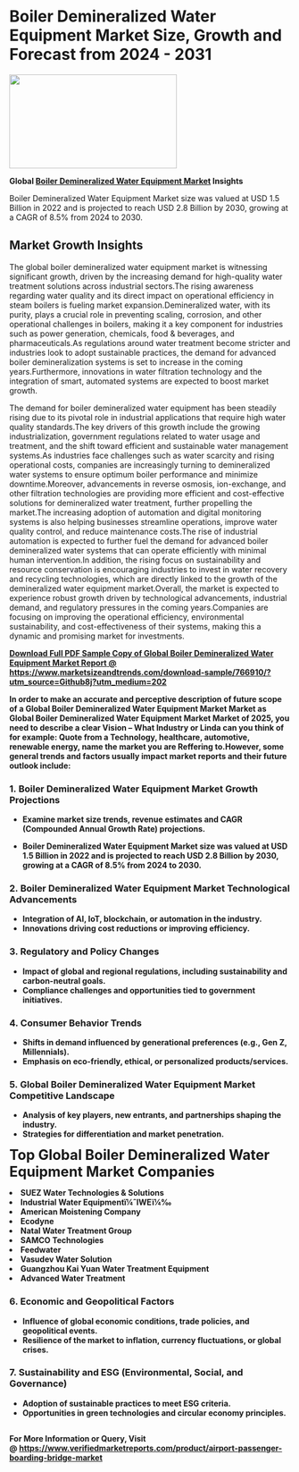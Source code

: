 <H1>Boiler Demineralized Water Equipment Market Size, Growth and Forecast from 2024 - 2031</H1><img class="aligncenter size-medium wp-image-584254" src="https://thirdeyenews.in/wp-content/uploads/2024/09/Global-Market-Research-300x168.jpeg" alt="" width="300" height="168" /><p><strong>Global&nbsp;<a href="https://www.marketsizeandtrends.com/download-sample/766910/?utm_source=Github8j?utm_medium=202">Boiler Demineralized Water Equipment Market</a> Insights</strong></p><p>Boiler Demineralized Water Equipment Market size was valued at USD 1.5 Billion in 2022 and is projected to reach USD 2.8 Billion by 2030, growing at a CAGR of 8.5% from 2024 to 2030.</p><p><h2>Market Growth Insights</h2> <p>The global boiler demineralized water equipment market is witnessing significant growth, driven by the increasing demand for high-quality water treatment solutions across industrial sectors.The rising awareness regarding water quality and its direct impact on operational efficiency in steam boilers is fueling market expansion.Demineralized water, with its purity, plays a crucial role in preventing scaling, corrosion, and other operational challenges in boilers, making it a key component for industries such as power generation, chemicals, food & beverages, and pharmaceuticals.As regulations around water treatment become stricter and industries look to adopt sustainable practices, the demand for advanced boiler demineralization systems is set to increase in the coming years.Furthermore, innovations in water filtration technology and the integration of smart, automated systems are expected to boost market growth.</p> <p><strong><a href="#"></a></strong></p> <p>The demand for boiler demineralized water equipment has been steadily rising due to its pivotal role in industrial applications that require high water quality standards.The key drivers of this growth include the growing industrialization, government regulations related to water usage and treatment, and the shift toward efficient and sustainable water management systems.As industries face challenges such as water scarcity and rising operational costs, companies are increasingly turning to demineralized water systems to ensure optimum boiler performance and minimize downtime.Moreover, advancements in reverse osmosis, ion-exchange, and other filtration technologies are providing more efficient and cost-effective solutions for demineralized water treatment, further propelling the market.The increasing adoption of automation and digital monitoring systems is also helping businesses streamline operations, improve water quality control, and reduce maintenance costs.The rise of industrial automation is expected to further fuel the demand for advanced boiler demineralized water systems that can operate efficiently with minimal human intervention.In addition, the rising focus on sustainability and resource conservation is encouraging industries to invest in water recovery and recycling technologies, which are directly linked to the growth of the demineralized water equipment market.Overall, the market is expected to experience robust growth driven by technological advancements, industrial demand, and regulatory pressures in the coming years.Companies are focusing on improving the operational efficiency, environmental sustainability, and cost-effectiveness of their systems, making this a dynamic and promising market for investments.<p><strong><a href="#"></p><p><span class=""><strong>Download Full PDF Sample Copy of Global Boiler Demineralized Water Equipment Market Report</strong> @ <a href="https://www.marketsizeandtrends.com/download-sample/766910/?utm_source=Github8j?utm_medium=202" target="_blank">https://www.marketsizeandtrends.com/download-sample/766910/?utm_source=Github8j?utm_medium=202</a></span></p><p>In order to make an accurate and perceptive description of future scope of a Global&nbsp;Boiler Demineralized Water Equipment Market Market as Global&nbsp;Boiler Demineralized Water Equipment Market Market of 2025, you need to describe a clear Vision &ndash; What Industry or Linda can you think of for example: Quote from a Technology, healthcare, automotive, renewable energy, name the market you are Reffering to.However, some general trends and factors usually impact market reports and their future outlook include:</p><h3>1.&nbsp;<strong>Boiler Demineralized Water Equipment Market Growth Projections</strong></h3><ul><li>Examine market size trends, revenue estimates and CAGR (Compounded Annual Growth Rate) projections.</li><li><p>Boiler Demineralized Water Equipment Market size was valued at USD 1.5 Billion in 2022 and is projected to reach USD 2.8 Billion by 2030, growing at a CAGR of 8.5% from 2024 to 2030.</p></li></ul><h3>2.&nbsp;<strong>Boiler Demineralized Water Equipment Market Technological Advancements</strong></h3><ul><li>Integration of AI, IoT, blockchain, or automation in the industry.</li><li>Innovations driving cost reductions or improving efficiency.</li></ul><h3>3.&nbsp;<strong>Regulatory and Policy Changes</strong></h3><ul><li>Impact of global and regional regulations, including sustainability and carbon-neutral goals.</li><li>Compliance challenges and opportunities tied to government initiatives.</li></ul><h3>4.&nbsp;<strong>Consumer Behavior Trends</strong></h3><ul><li>Shifts in demand influenced by generational preferences (e.g., Gen Z, Millennials).</li><li>Emphasis on eco-friendly, ethical, or personalized products/services.</li></ul><h3>5.&nbsp;<strong>Global Boiler Demineralized Water Equipment Market Competitive Landscape</strong></h3><ul><li>Analysis of key players, new entrants, and partnerships shaping the industry.</li><li>Strategies for differentiation and market penetration.</li></ul><p data-pm-slice="1 1 []"><span style="color: inherit; font-family: inherit; font-size: 25px;">Top Global Boiler Demineralized Water Equipment Market Companies</span></p><div class="" data-test-id=""><p><li>SUEZ Water Technologies & Solutions</li><li> Industrial Water Equipmentï¼ˆIWEï¼‰</li><li> American Moistening Company</li><li> Ecodyne</li><li> Natal Water Treatment Group</li><li> SAMCO Technologies</li><li> Feedwater</li><li> Vasudev Water Solution</li><li> Guangzhou Kai Yuan Water Treatment Equipment</li><li> Advanced Water Treatment</li></p></div><h3>6.&nbsp;<strong>Economic and Geopolitical Factors</strong></h3><ul><li>Influence of global economic conditions, trade policies, and geopolitical events.</li><li>Resilience of the market to inflation, currency fluctuations, or global crises.</li></ul><h3>7.&nbsp;<strong>Sustainability and ESG (Environmental, Social, and Governance)</strong></h3><ul><li>Adoption of sustainable practices to meet ESG criteria.</li><li>Opportunities in green technologies and circular economy principles.</li></ul><h2><strong style="font-size: 14px;">For More Information or Query, Visit @&nbsp;</strong><a style="background-color: #ffffff; font-size: 14px;" href="https://www.marketsizeandtrends.com/report/boiler-demineralized-water-equipment-market/" target="_blank">https://www.verifiedmarketreports.com/product/airport-passenger-boarding-bridge-market</a></h2>